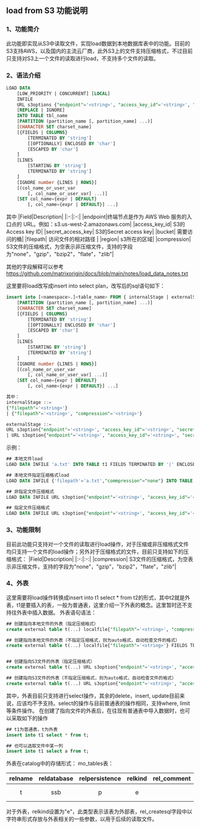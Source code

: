 ## load from S3 功能说明
### 1、功能简介
 此功能即实现从S3中读取文件，实现load数据到本地数据库表中的功能。目前的S3支持AWS，以及国内的主流云厂商，此外S3上的文件支持压缩格式，不过目前只支持对S3上一个文件的读取进行load，不支持多个文件的读取。
 
### 2、语法介绍
```sql
LOAD DATA
    [LOW_PRIORITY | CONCURRENT] [LOCAL]
    INFILE
    URL s3options {"endpoint"='<string>', "access_key_id"='<string>', "secret_access_key"='<string>', "bucket"='<string>', "filepath"='<string>', "region"='<string>', "compression"='<string>'}
    [REPLACE | IGNORE]
    INTO TABLE tbl_name
    [PARTITION (partition_name [, partition_name] ...)]
    [CHARACTER SET charset_name]
    [{FIELDS | COLUMNS}
        [TERMINATED BY 'string']
        [[OPTIONALLY] ENCLOSED BY 'char']
        [ESCAPED BY 'char']
    ]
    [LINES
        [STARTING BY 'string']
        [TERMINATED BY 'string']
    ]
    [IGNORE number {LINES | ROWS}]
    [(col_name_or_user_var
        [, col_name_or_user_var] ...)]
    [SET col_name={expr | DEFAULT}
        [, col_name={expr | DEFAULT}] ...]
```
其中
|Field|Description|
|:-:|:-:|
|endpoint|终端节点是作为 AWS Web 服务的入口点的 URL。例如：s3.us-west-2.amazonaws.com|
|access_key_id| S3的Access key ID|
|secret_access_key| S3的Secret access key|
|bucket| 需要访问的桶|
|filepath| 访问文件的相对路径 |
|region| s3所在的区域|
|compression| S3文件的压缩格式，为空表示非压缩文件，支持的字段为"none"，"gzip"，"bzip2"，"flate"，"zlib"|

其他的字段解释可以参考 https://github.com/matrixorigin/docs/blob/main/notes/load_data_notes.txt

这里要将load改写成insert into select plan，改写后的sql语句如下：
```sql
insert into [<namespace>.]<table_name> FROM { internalStage | externalStage }
    [PARTITION (partition_name [, partition_name] ...)]
    [CHARACTER SET charset_name]
    [{FIELDS | COLUMNS}
        [TERMINATED BY 'string']
        [[OPTIONALLY] ENCLOSED BY 'char']
        [ESCAPED BY 'char']
    ]
    [LINES
        [STARTING BY 'string']
        [TERMINATED BY 'string']
    ]
    [IGNORE number {LINES | ROWS}]
    [(col_name_or_user_var
        [, col_name_or_user_var] ...)]
    [SET col_name={expr | DEFAULT}
        [, col_name={expr | DEFAULT}] ...]

其中：
internalStage ::= 
{"filepath"='<string>'}
| {"filepath"='<string>', "compression"='<string>'}

externalStage ::=
URL s3option{"endpoint"='<string>', "access_key_id"='<string>', "secret_access_key"='<string>', "bucket"='<string>', "filepath"='<string>', "region"='<string>'}
| URL s3option{"endpoint"='<string>', "access_key_id"='<string>', "secret_access_key"='<string>', "bucket"='<string>', "filepath"='<string>', "region"='<string>' "compression"='<string>'}
```


示例：
```sql
## 本地文件load
LOAD DATA INFILE 'a.txt' INTO TABLE t1 FIELDS TERMINATED BY '|' ENCLOSED BY '\"' LINES TERMINATED BY '\n' IGNORE 1 LINES;

## 本地文件指定压缩格式load
LOAD DATA INFILE {'filepath'='a.txt',"commpression"="none"} INTO TABLE t1 FIELDS TERMINATED BY '|' ENCLOSED BY '\"' LINES TERMINATED BY '\n' IGNORE 1 LINES;

## 非指定文件压缩格式
LOAD DATA INFILE URL s3option{"endpoint"='<string>', "access_key_id"='<string>', "secret_access_key"='<string>', "bucket"='<string>', "filepath"='<string>', "region"='<string>'} INTO TABLE t1 FIELDS TERMINATED BY ',' ENCLOSED BY '\"' LINES TERMINATED BY '\n';

## 指定文件压缩格式
LOAD DATA INFILE URL s3option{"endpoint"='<string>', "access_key_id"='<string>', "secret_access_key"='<string>', "bucket"='<string>', "filepath"='<string>', "region"='<string>', "compression"='<string>'} INTO TABLE t1 FIELDS TERMINATED BY ',' ENCLOSED BY '\"' LINES TERMINATED BY '\n';

```

### 3、功能限制
目前此功能只支持对一个文件的读取进行load操作，对于压缩或非压缩格式文件均只支持一个文件的load操作；另外对于压缩格式的文件，目前只支持如下的压缩格式：
|Field|Description|
|:-:|:-:|
|compression| S3文件的压缩格式，为空表示非压缩文件，支持的字段为"none"，"gzip"，"bzip2"，"flate"，"zlib"|

### 4、外表
这里需要将load操作转换成insert into t1 select * from t2的形式，其中t2就是外表，t1是要插入的表，一般为普通表，这里介绍一下外表的概念。这里暂时还不支持往外表中插入数据。
外表语句语法：
```sql
## 创建指向本地文件的外表（指定压缩格式）
create external table t(...) localfile{"filepath"='<string>', "compression"='<string>'} FIELDS TERMINATED BY ',' ENCLOSED BY '\"' LINES TERMINATED BY '\n';

## 创建指向本地文件的外表（不指定压缩格式，则为auto格式，自动检查文件的格式）
create external table t(...) localfile{"filepath"='<string>'} FIELDS TERMINATED BY ',' ENCLOSED BY '\"' LINES TERMINATED BY '\n';


## 创建指向S3文件的外表（指定压缩格式）
create external table t(...) URL s3option{"endpoint"='<string>', "access_key_id"='<string>', "secret_access_key"='<string>', "bucket"='<string>', "filepath"='<string>', "region"='<string>', "compression"='<string>'} FIELDS TERMINATED BY ',' ENCLOSED BY '\"' LINES TERMINATED BY '\n';

## 创建指向S3文件的外表（不指定压缩格式，则为auto格式，自动检查文件的格式）
create external table t(...) URL s3option{"endpoint"='<string>', "access_key_id"='<string>', "secret_access_key"='<string>', "bucket"='<string>', "filepath"='<string>', "region"='<string>'} FIELDS TERMINATED BY ',' ENCLOSED BY '\"' LINES TERMINATED BY '\n';
```

其中，外表目前只支持进行select操作，其余的delete，insert, update目前来说，应该均不予支持。select的操作与目前普通表的操作相同，支持where, limit等条件操作。
在创建了指向文件的外表后，在往现有普通表中导入数据时，也可以采取如下的操作
```sql
## t1为普通表，t为外表
insert into t1 select * from t;

## 也可以选取文件中某一列
insert into t1 select a from t;
```

外表在catalog中的存储形式：
mo_tables表：

|relname|reldatabase|relpersistence|relkind|rel_comment|rel_createsql|
|:-:|:-:|:-:|:-:|:-:|:-:|
|t|ssb|p|e|| {"Fields":null,"Lines":null,"IgnoredLines":0,"ColumnList":null,"Assignments":null,"Filepath":"/Users/wangjian/test/a.txt","Config":{"Endpoint":"","Bucket":"","KeyPrefix":""},"LoadType":0,"CompressType":"auto","S3options":null}|

对于外表，relkind设置为"e"，此类型表示该表为外部表，rel_createsql字段中以字符串形式存放与外表相关的一些参数，以用于后续的读取文件。


